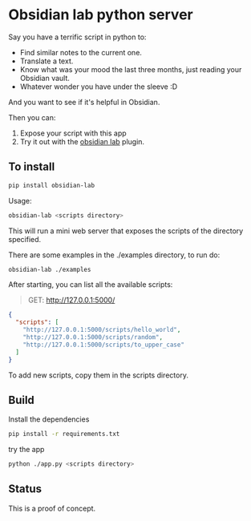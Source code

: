 # Obsidian lab python server 

Say you have a terrific script in python to:

- Find similar notes to the current one.
- Translate a text.
- Know what was your mood the last three months, just reading your Obsidian vault.
- Whatever wonder you have under the sleeve :D

And you want to see if it's helpful in Obsidian.

Then you can:

1. Expose your script with this app
2. Try it out with the [obsidian lab](https://github.com/cristianvasquez/obsidian-lab) plugin.

## To install

```sh
pip install obsidian-lab
```

Usage:

```sh
obsidian-lab <scripts directory>
```

This will run a mini web server that exposes the scripts of the directory specified.

There are some examples in the ./examples directory, to run do:

```sh
obsidian-lab ./examples
```

After starting, you can list all the available scripts:

> GET: http://127.0.0.1:5000/

```json
{
  "scripts": [
    "http://127.0.0.1:5000/scripts/hello_world",
    "http://127.0.0.1:5000/scripts/random",
    "http://127.0.0.1:5000/scripts/to_upper_case"
  ]
}
```

To add new scripts, copy them in the scripts directory.

## Build

Install the dependencies

```sh
pip install -r requirements.txt
```

try the app

```sh
python ./app.py <scripts directory>
```

## Status

This is a proof of concept.